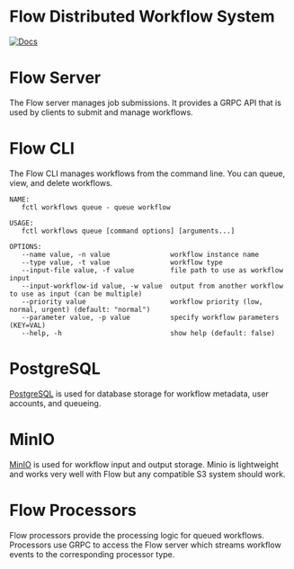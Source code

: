 # Flow Distributed Workflow System

[![Docs](https://img.shields.io/badge/Docs-Flow%20Documentation-blue)](https://flow.ehazlett.dev)

# Flow Server
The Flow server manages job submissions. It provides a GRPC API that is used by clients
to submit and manage workflows.

# Flow CLI
The Flow CLI manages workflows from the command line. You can queue, view, and delete workflows.

```
NAME:
   fctl workflows queue - queue workflow

USAGE:
   fctl workflows queue [command options] [arguments...]

OPTIONS:
   --name value, -n value               workflow instance name
   --type value, -t value               workflow type
   --input-file value, -f value         file path to use as workflow input
   --input-workflow-id value, -w value  output from another workflow to use as input (can be multiple)
   --priority value                     workflow priority (low, normal, urgent) (default: "normal")
   --parameter value, -p value          specify workflow parameters (KEY=VAL)
   --help, -h                           show help (default: false)

```

# PostgreSQL
[PostgreSQL](https://www.postgresql.org) is used for database storage for workflow metadata, user accounts, and queueing.

# MinIO
[MinIO](https://min.io/) is used for workflow input and output storage.  Minio is lightweight
and works very well with Flow but any compatible S3 system should work.

# Flow Processors
Flow processors provide the processing logic for queued workflows. Processors use GRPC to access the
Flow server which streams workflow events to the corresponding processor type.

